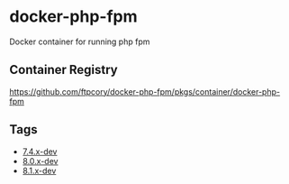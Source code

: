 # docker-php-fpm
Docker container for running php fpm

## Container Registry
https://github.com/ftpcory/docker-php-fpm/pkgs/container/docker-php-fpm

## Tags
* [7.4.x-dev](https://github.com/ftpcory/docker-php-fpm/tree/7.4.x-dev)
* [8.0.x-dev](https://github.com/ftpcory/docker-php-fpm/tree/8.0.x-dev)
* [8.1.x-dev](https://github.com/ftpcory/docker-php-fpm/tree/8.1.x-dev)
